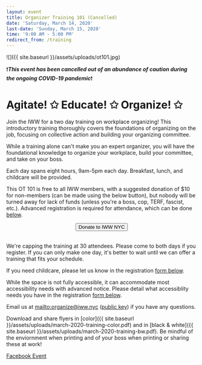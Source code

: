 ```yaml
---
layout: event
title: Organizer Training 101 (Cancelled)
date: 'Saturday, March 14, 2020'
last-date: 'Sunday, March 15, 2020'
time: '9:00 AM - 5:00 PM'
redirect_from: /training
---
```

![]({{ site.baseurl }}/assets/uploads/ot101.jpg)

❗️***This event has been cancelled out of an abundance of caution during the ongoing COVID-19 pandemic***❗

# Agitate! ✩ Educate! ✩ Organize! ✩

Join the IWW for a two day training on workplace organizing! This introductory training thoroughly covers the foundations of organizing on the job, focusing on collective action and building your organizing committee.

While a training alone can't make you an expert organizer, you will have the foundational knowledge to organize your workplace, build your committee, and take on your boss.

Each day spans eight hours, 9am-5pm each day. Breakfast, lunch, and childcare will be provided.

This OT 101 is free to all IWW members, with a suggested donation of $10 for non-members (can be made using the below button), but nobody will be turned away for lack of funds (unless you're a boss, cop, TERF, fascist, etc.). Advanced registration is required for attendance, which can be done [below](#registration).

<div style="text-align:center;"><a href="{{ site.url }}/#donate" target="_blank"><button class="large" type="submit" name="submit" style="text-align:center;" ontouchstart="">Donate to IWW NYC</button></a></div><br>

We're capping the training at 30 attendees. Please come to both days if you register. If you can only make one day, it's better to wait until we can offer a training that fits your schedule.

If you need childcare, please let us know in the registration [form below](#registration).

While the space is not fully accessible, it can accommodate most accessibility needs with advanced notice. Please detail what accessiblity needs you have in the registration [form below](#registration).

Email us at <mailto:organize@iww.nyc> ([public key](/assets/keys/publickey.organize@iww.nyc.asc)) if you have any questions.

Download and share flyers in [color]({{ site.baseurl }}/assets/uploads/march-2020-training-color.pdf) and in [black & white]({{ site.baseurl }}/assets/uploads/march-2020-training-bw.pdf). Be mindful of the enviornment when printing and of your boss when printing or sharing these at work!

[Facebook Event](https://www.facebook.com/events/1335543346625101/)

<script src="https://static.airtable.com/js/embed/embed_snippet_v1.js"></script><iframe style="display:none;" id="registration" class="airtable-embed airtable-dynamic-height" src="https://airtable.com/embed/shrzDSrUeeUNjVQ1N?backgroundColor=red" frameborder="0" onmousewheel="" width="100%" height="3699" style="background: transparent; border: 0;"></iframe><br>
